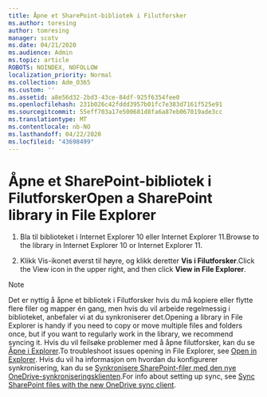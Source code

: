 ```yaml
---
title: Åpne et SharePoint-bibliotek i Filutforsker
ms.author: toresing
author: tomresing
manager: scotv
ms.date: 04/21/2020
ms.audience: Admin
ms.topic: article
ROBOTS: NOINDEX, NOFOLLOW
localization_priority: Normal
ms.collection: Adm_O365
ms.custom: ''
ms.assetid: a8e56d32-2bd3-43ce-84df-925f6354fee0
ms.openlocfilehash: 231b026c42fddd3957b01fc7e383d7161f525e91
ms.sourcegitcommit: 55eff703a17e500681d8fa6a87eb067019ade3cc
ms.translationtype: MT
ms.contentlocale: nb-NO
ms.lasthandoff: 04/22/2020
ms.locfileid: "43698499"
---
```

# <a name="open-a-sharepoint-library-in-file-explorer"></a><span data-ttu-id="86ada-102">Åpne et SharePoint-bibliotek i Filutforsker</span><span class="sxs-lookup"><span data-stu-id="86ada-102">Open a SharePoint library in File Explorer</span></span>

1. <span data-ttu-id="86ada-103">Bla til biblioteket i Internet Explorer 10 eller Internet Explorer 11.</span><span class="sxs-lookup"><span data-stu-id="86ada-103">Browse to the library in Internet Explorer 10 or Internet Explorer 11.</span></span> 
    
2. <span data-ttu-id="86ada-104">Klikk Vis-ikonet øverst til høyre, og klikk deretter **Vis i Filutforsker**.</span><span class="sxs-lookup"><span data-stu-id="86ada-104">Click the View icon in the upper right, and then click **View in File Explorer**.</span></span>
    
> [!NOTE]
> <span data-ttu-id="86ada-105">Det er nyttig å åpne et bibliotek i Filutforsker hvis du må kopiere eller flytte flere filer og mapper én gang, men hvis du vil arbeide regelmessig i biblioteket, anbefaler vi at du synkroniserer det.</span><span class="sxs-lookup"><span data-stu-id="86ada-105">Opening a library in File Explorer is handy if you need to copy or move multiple files and folders once, but if you want to regularly work in the library, we recommend syncing it.</span></span> <span data-ttu-id="86ada-106">Hvis du vil feilsøke problemer med å åpne filutforsker, kan du se [Åpne i Explorer](https://go.microsoft.com/fwlink/?linkid=871665).</span><span class="sxs-lookup"><span data-stu-id="86ada-106">To troubleshoot issues opening in File Explorer, see [Open in Explorer](https://go.microsoft.com/fwlink/?linkid=871665).</span></span> <span data-ttu-id="86ada-107">Hvis du vil ha informasjon om hvordan du konfigurerer synkronisering, kan du se [Synkronisere SharePoint-filer med den nye OneDrive-synkroniseringsklienten](https://go.microsoft.com/fwlink/?linkid=871666).</span><span class="sxs-lookup"><span data-stu-id="86ada-107">For info about setting up sync, see [Sync SharePoint files with the new OneDrive sync client](https://go.microsoft.com/fwlink/?linkid=871666).</span></span> 
  

